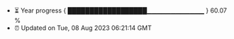- ⏳ Year progress { ██████████████████▁▁▁▁▁▁▁▁▁▁▁▁ } 60.07 %
- ⏰ Updated on Tue, 08 Aug 2023 06:21:14 GMT


